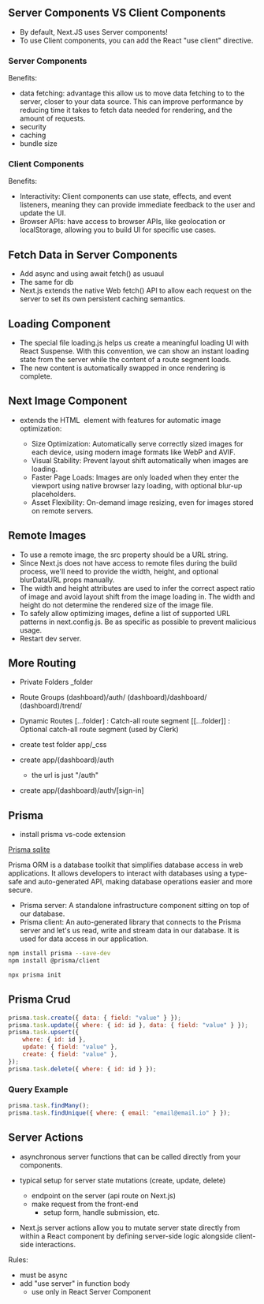 ## Server Components VS Client Components

-   By default, Next.JS uses Server components!
-   To use Client components, you can add the React "use client" directive.

### Server Components

Benefits:

-   data fetching: advantage this allow us to move data fetching to to the server, closer to your data source. This can improve performance by reducing time it takes to fetch data needed for rendering, and the amount of requests.
-   security
-   caching
-   bundle size

### Client Components

Benefits:

-   Interactivity: Client components can use state, effects, and event listeners, meaning they can provide immediate feedback to the user and update the UI.
-   Browser APIs: have access to browser APIs, like geolocation or localStorage, allowing you to build UI for specific use cases.

## Fetch Data in Server Components

-   Add async and using await fetch() as usuaul
-   The same for db
-   Next.js extends the native Web fetch() API to allow each request on the server to set its own persistent caching semantics.

## Loading Component

-   The special file loading.js helps us create a meaningful loading UI with React Suspense. With this convention, we can show an instant loading state from the server while the content of a route segment loads.
-   The new content is automatically swapped in once rendering is complete.

## Next Image Component

-   extends the HTML <img> element with features for automatic image optimization:

    -   Size Optimization: Automatically serve correctly sized images for each device, using modern image formats like WebP and AVIF.
    -   Visual Stability: Prevent layout shift automatically when images are loading.
    -   Faster Page Loads: Images are only loaded when they enter the viewport using native browser lazy loading, with optional blur-up placeholders.
    -   Asset Flexibility: On-demand image resizing, even for images stored on remote servers.

## Remote Images

-   To use a remote image, the src property should be a URL string.
-   Since Next.js does not have access to remote files during the build process, we'll need to provide the width, height, and optional blurDataURL props manually.
-   The width and height attributes are used to infer the correct aspect ratio of image and avoid layout shift from the image loading in. The width and height do not determine the rendered size of the image file.
-   To safely allow optimizing images, define a list of supported URL patterns in next.config.js. Be as specific as possible to prevent malicious usage.
-   Restart dev server.

## More Routing

-   Private Folders
    \_folder
-   Route Groups
    (dashboard)/auth/
    (dashboard)/dashboard/
    (dashboard)/trend/
-   Dynamic Routes
    [...folder] : Catch-all route segment
    [[...folder]] : Optional catch-all route segment (used by Clerk)

-   create test folder app/\_css
-   create app/(dashboard)/auth
    -   the url is just "/auth"
-   create app/(dashboard)/auth/[sign-in]

## Prisma

-   install prisma vs-code extension

[Prisma sqlite](https://www.prisma.io/docs)

Prisma ORM is a database toolkit that simplifies database access in web applications. It allows developers to interact with databases using a type-safe and auto-generated API, making database operations easier and more secure.

-   Prisma server: A standalone infrastructure component sitting on top of our database.
-   Prisma client: An auto-generated library that connects to the Prisma server and let's us read, write and stream data in our database. It is used for data access in our application.

```sh
npm install prisma --save-dev
npm install @prisma/client
```

```sh
npx prisma init
```

## Prisma Crud

```js
prisma.task.create({ data: { field: "value" } });
prisma.task.update({ where: { id: id }, data: { field: "value" } });
prisma.task.upsert({
    where: { id: id },
    update: { field: "value" },
    create: { field: "value" },
});
prisma.task.delete({ where: { id: id } });
```

### Query Example

```js
prisma.task.findMany();
prisma.task.findUnique({ where: { email: "email@email.io" } });
```

## Server Actions

-   asynchronous server functions that can be called directly from your components.

-   typical setup for server state mutations (create, update, delete)

    -   endpoint on the server (api route on Next.js)
    -   make request from the front-end
        -   setup form, handle submission, etc.

-   Next.js server actions allow you to mutate server state directly from within a React component by defining server-side logic alongside client-side interactions.

Rules:

-   must be async
-   add "use server" in function body
    -   use only in React Server Component
